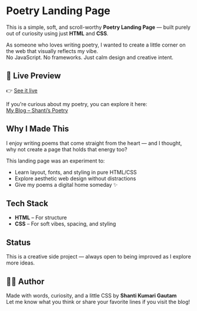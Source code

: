 #  Poetry Landing Page

This is a simple, soft, and scroll-worthy **Poetry Landing Page** — built purely out of curiosity using just **HTML** and **CSS**.

As someone who loves writing poetry, I wanted to create a little corner on the web that visually reflects my vibe.  
No JavaScript. No frameworks. Just calm design and creative intent.

## 🔗 Live Preview

👉 [See it live](https://my-poetry-landing-page.vercel.app/)

If you're curious about my poetry, you can explore it here:  
 [My Blog – Shanti’s Poetry](https://shanti141.blogspot.com/)

##  Why I Made This

I enjoy writing poems that come straight from the heart — and I thought, why not create a page that holds that energy too?

This landing page was an experiment to:
- Learn layout, fonts, and styling in pure HTML/CSS
- Explore aesthetic web design without distractions
- Give my poems a digital home someday ✨

##  Tech Stack

- **HTML** – For structure  
- **CSS** – For soft vibes, spacing, and styling

##  Status

This is a creative side project — always open to being improved as I explore more ideas.

## 🙋‍♀️ Author

Made with words, curiosity, and a little CSS by **Shanti Kumari Gautam**  
Let me know what you think or share your favorite lines if you visit the blog!



